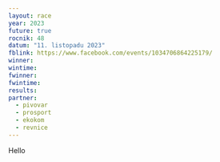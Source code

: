 ```yaml
---
layout: race
year: 2023
future: true
rocnik: 48
datum: "11. listopadu 2023"
fblink: https://www.facebook.com/events/1034706864225179/
winner: 
wintime: 
fwinner: 
fwintime: 
results: 
partner:
  - pivovar
  - prosport
  - ekokom
  - revnice
---
```

Hello
